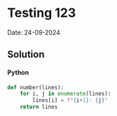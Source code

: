 
# Testing 123

Date: 24-09-2024

## Solution
#### Python
```python
def number(lines):
    for i, j in enumerate(lines):
        lines[i] = f"{i+1}: {j}"
    return lines
```
        